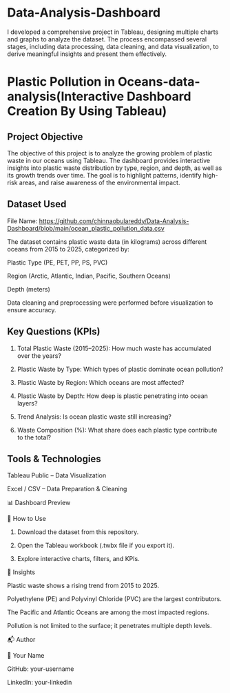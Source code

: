 # Data-Analysis-Dashboard
I developed a comprehensive project in Tableau, designing multiple charts and graphs to analyze the dataset. The process encompassed several stages, including data processing, data cleaning, and data visualization, to derive meaningful insights and present them effectively.

# Plastic Pollution in Oceans-data-analysis(Interactive Dashboard Creation By Using Tableau)

## Project Objective

The objective of this project is to analyze the growing problem of plastic waste in our oceans using Tableau. The dashboard provides interactive insights into plastic waste distribution by type, region, and depth, as well as its growth trends over time. The goal is to highlight patterns, identify high-risk areas, and raise awareness of the environmental impact.

## Dataset Used

File Name: https://github.com/chinnaobulareddy/Data-Analysis-Dashboard/blob/main/ocean_plastic_pollution_data.csv

The dataset contains plastic waste data (in kilograms) across different oceans from 2015 to 2025, categorized by:

Plastic Type (PE, PET, PP, PS, PVC)

Region (Arctic, Atlantic, Indian, Pacific, Southern Oceans)

Depth (meters)


Data cleaning and preprocessing were performed before visualization to ensure accuracy.

## Key Questions (KPIs)

1. Total Plastic Waste (2015–2025): How much waste has accumulated over the years?


2. Plastic Waste by Type: Which types of plastic dominate ocean pollution?


3. Plastic Waste by Region: Which oceans are most affected?


4. Plastic Waste by Depth: How deep is plastic penetrating into ocean layers?


5. Trend Analysis: Is ocean plastic waste still increasing?


6. Waste Composition (%): What share does each plastic type contribute to the total?



## Tools & Technologies

Tableau Public – Data Visualization

Excel / CSV – Data Preparation & Cleaning


📊 Dashboard Preview



🚀 How to Use

1. Download the dataset from this repository.


2. Open the Tableau workbook (.twbx file if you export it).


3. Explore interactive charts, filters, and KPIs.



📢 Insights

Plastic waste shows a rising trend from 2015 to 2025.

Polyethylene (PE) and Polyvinyl Chloride (PVC) are the largest contributors.

The Pacific and Atlantic Oceans are among the most impacted regions.

Pollution is not limited to the surface; it penetrates multiple depth levels.


📬 Author

👤 Your Name

GitHub: your-username

LinkedIn: your-linkedin
